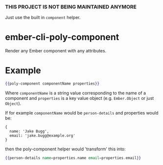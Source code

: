 ### THIS PROJECT IS NOT BEING MAINTAINED ANYMORE
Just use the built in `component` helper.

# ember-cli-poly-component
Render any Ember component with any attributes.

# Example
```handlebars
{{poly-component componentName properties}}
```
Where `componentName` is a string value corresponding to the name of a component and
`properties` is a key value object (e.g. `Ember.Object` or just `Object`).

If for example `componentName` would be `person-details` and properties would be:
```
{
  name: 'Jake Bugg',
  email: 'jake.bugg@example.org'
}
```

then the poly-component helper would 'transform' this into:

```handlebars
{{person-details name=properties.name email=properties.email}}
```
